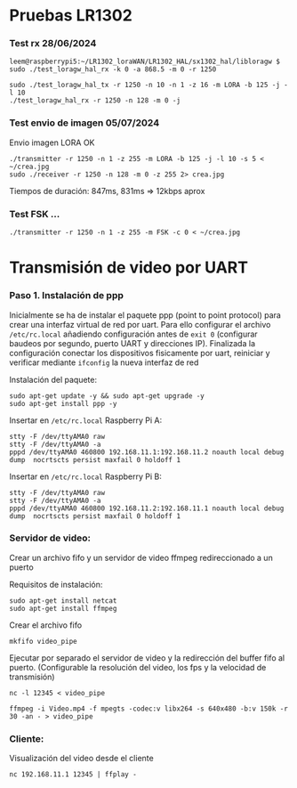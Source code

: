 
# Pruebas LR1302

### Test rx 28/06/2024
```
leem@raspberrypi5:~/LR1302_loraWAN/LR1302_HAL/sx1302_hal/libloragw $ sudo ./test_loragw_hal_rx -k 0 -a 868.5 -m 0 -r 1250
```

```
sudo ./test_loragw_hal_tx -r 1250 -n 10 -n 1 -z 16 -m LORA -b 125 -j -l 10
./test_loragw_hal_rx -r 1250 -n 128 -m 0 -j
```

### Test envio de imagen 05/07/2024
Envio imagen LORA OK
```
./transmitter -r 1250 -n 1 -z 255 -m LORA -b 125 -j -l 10 -s 5 < ~/crea.jpg
sudo ./receiver -r 1250 -n 128 -m 0 -z 255 2> crea.jpg
```

Tiempos de duración: 847ms, 831ms => 12kbps aprox

### Test FSK ...
```
./transmitter -r 1250 -n 1 -z 255 -m FSK -c 0 < ~/crea.jpg
```





# Transmisión de video por UART

### Paso 1. Instalación de ppp

Inicialmente se ha de instalar el paquete ppp (point to point protocol) para crear una interfaz virtual de red por uart. Para ello configurar el archivo ```/etc/rc.local``` añadiendo configuración antes de ```exit 0``` (configurar baudeos por segundo, puerto UART y direcciones IP). Finalizada la configuración conectar los dispositivos fisicamente por uart, reiniciar y verificar mediante ```ifconfig``` la nueva interfaz de red

Instalación del paquete:
```
sudo apt-get update -y && sudo apt-get upgrade -y
sudo apt-get install ppp -y
```

Insertar en ```/etc/rc.local``` Raspberry Pi A:
```
stty -F /dev/ttyAMA0 raw
stty -F /dev/ttyAMA0 -a
pppd /dev/ttyAMA0 460800 192.168.11.1:192.168.11.2 noauth local debug dump  nocrtscts persist maxfail 0 holdoff 1
```

Insertar en ```/etc/rc.local``` Raspberry Pi B:
```
stty -F /dev/ttyAMA0 raw
stty -F /dev/ttyAMA0 -a
pppd /dev/ttyAMA0 460800 192.168.11.2:192.168.11.1 noauth local debug dump  nocrtscts persist maxfail 0 holdoff 1
```



### Servidor de video:

Crear un archivo fifo y un servidor de video ffmpeg redireccionado a un puerto


Requisitos de instalación:
```
sudo apt-get install netcat
sudo apt-get install ffmpeg
```

Crear el archivo fifo
```
mkfifo video_pipe
```

Ejecutar por separado el servidor de video y la redirección del buffer fifo al puerto. (Configurable la resolución del video, los fps y la velocidad de transmisión)
```
nc -l 12345 < video_pipe
```
```
ffmpeg -i Video.mp4 -f mpegts -codec:v libx264 -s 640x480 -b:v 150k -r 30 -an - > video_pipe
```


### Cliente:

Visualización del video desde el cliente

```
nc 192.168.11.1 12345 | ffplay -
```
